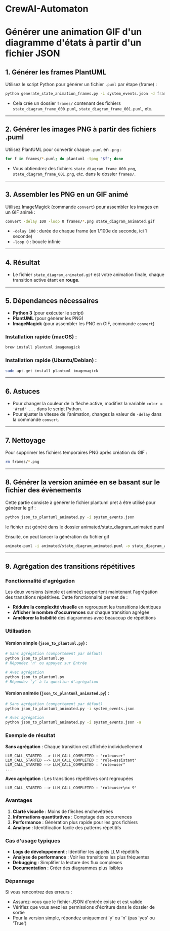 # CrewAI-Automaton
# Générer une animation GIF d'un diagramme d'états à partir d'un fichier JSON

## 1. Générer les frames PlantUML

Utilisez le script Python pour générer un fichier `.puml` par étape (frame) :

```bash
python generate_state_animation_frames.py -i system_events.json -d frames/
```
- Cela crée un dossier `frames/` contenant des fichiers `state_diagram_frame_000.puml`, `state_diagram_frame_001.puml`, etc.

---

## 2. Générer les images PNG à partir des fichiers .puml

Utilisez PlantUML pour convertir chaque `.puml` en `.png` :

```bash
for f in frames/*.puml; do plantuml -tpng "$f"; done
```
- Vous obtiendrez des fichiers `state_diagram_frame_000.png`, `state_diagram_frame_001.png`, etc. dans le dossier `frames/`.

---

## 3. Assembler les PNG en un GIF animé

Utilisez ImageMagick (commande `convert`) pour assembler les images en un GIF animé :

```bash
convert -delay 100 -loop 0 frames/*.png state_diagram_animated.gif
```
- `-delay 100` : durée de chaque frame (en 1/100e de seconde, ici 1 seconde)
- `-loop 0` : boucle infinie

---

## 4. Résultat

- Le fichier `state_diagram_animated.gif` est votre animation finale, chaque transition active étant en **rouge**.

---

## 5. Dépendances nécessaires

- **Python 3** (pour exécuter le script)
- **PlantUML** (pour générer les PNG)
- **ImageMagick** (pour assembler les PNG en GIF, commande `convert`)

### Installation rapide (macOS) :
```bash
brew install plantuml imagemagick
```

### Installation rapide (Ubuntu/Debian) :
```bash
sudo apt-get install plantuml imagemagick
```

---

## 6. Astuces

- Pour changer la couleur de la flèche active, modifiez la variable `color = '#red' ...` dans le script Python.
- Pour ajuster la vitesse de l'animation, changez la valeur de `-delay` dans la commande `convert`.

---

## 7. Nettoyage

Pour supprimer les fichiers temporaires PNG après création du GIF :
```bash
rm frames/*.png
```

---

## 8. Générer la version animée en se basant sur le fichier des évènements

Cette partie consiste à générer le fichier plantuml pret à être utilisé pour générer le gif :

```bash
python json_to_plantuml_animated.py -i system_events.json  
```

le fichier est généré dans le dossier animated/state_diagram_animated.puml

Ensuite, on peut lancer la génération du fichier gif
```bash
animate-puml -i animated/state_diagram_animated.puml -o state_diagram_animated.gif  
```

---

## 9. Agrégation des transitions répétitives

### Fonctionnalité d'agrégation

Les deux versions (simple et animée) supportent maintenant l'agrégation des transitions répétitives. Cette fonctionnalité permet de :

- **Réduire la complexité visuelle** en regroupant les transitions identiques
- **Afficher le nombre d'occurrences** sur chaque transition agrégée
- **Améliorer la lisibilité** des diagrammes avec beaucoup de répétitions

### Utilisation

#### Version simple (`json_to_plantuml.py`) :
```bash
# Sans agrégation (comportement par défaut)
python json_to_plantuml.py
# Répondez 'n' ou appuyez sur Entrée

# Avec agrégation
python json_to_plantuml.py
# Répondez 'y' à la question d'agrégation
```

#### Version animée (`json_to_plantuml_animated.py`) :
```bash
# Sans agrégation (comportement par défaut)
python json_to_plantuml_animated.py -i system_events.json

# Avec agrégation
python json_to_plantuml_animated.py -i system_events.json -a
```

### Exemple de résultat

**Sans agrégation** : Chaque transition est affichée individuellement
```
LLM_CALL_STARTED --> LLM_CALL_COMPLETED : "role=user"
LLM_CALL_STARTED --> LLM_CALL_COMPLETED : "role=assistant"
LLM_CALL_STARTED --> LLM_CALL_COMPLETED : "role=user"
...
```

**Avec agrégation** : Les transitions répétitives sont regroupées
```
LLM_CALL_STARTED --> LLM_CALL_COMPLETED : "role=user\nx 9"
```

### Avantages

1. **Clarté visuelle** : Moins de flèches enchevêtrées
2. **Informations quantitatives** : Comptage des occurrences
3. **Performance** : Génération plus rapide pour les gros fichiers
4. **Analyse** : Identification facile des patterns répétitifs

### Cas d'usage typiques

- **Logs de développement** : Identifier les appels LLM répétitifs
- **Analyse de performance** : Voir les transitions les plus fréquentes
- **Debugging** : Simplifier la lecture des flux complexes
- **Documentation** : Créer des diagrammes plus lisibles

### Dépannage

Si vous rencontrez des erreurs :
- Assurez-vous que le fichier JSON d'entrée existe et est valide
- Vérifiez que vous avez les permissions d'écriture dans le dossier de sortie
- Pour la version simple, répondez uniquement 'y' ou 'n' (pas 'yes' ou 'True') 
